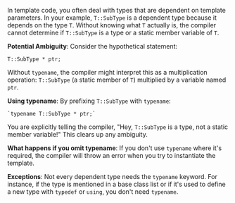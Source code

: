 In template code, you often deal with types that are dependent on template parameters. In your example, `T::SubType` is a dependent type because it depends on the type `T`. Without knowing what `T` actually is, the compiler cannot determine if `T::SubType` is a type or a static member variable of `T`.
    
**Potential Ambiguity**: Consider the hypothetical statement:
    
    T::SubType * ptr;
    
Without `typename`, the compiler might interpret this as a multiplication operation: `T::SubType` (a static member of `T`) multiplied by a variable named `ptr`.

    
**Using typename**: By prefixing `T::SubType` with `typename`:
    
    `typename T::SubType * ptr;`
    
 You are explicitly telling the compiler, "Hey, `T::SubType` is a type, not a static member variable!" This clears up any ambiguity.
    
**What happens if you omit typename**: If you don't use `typename` where it's required, the compiler will throw an error when you try to instantiate the template.
    
**Exceptions**: Not every dependent type needs the `typename` keyword. For instance, if the type is mentioned in a base class list or if it's used to define a new type with `typedef` or `using`, you don't need `typename`.